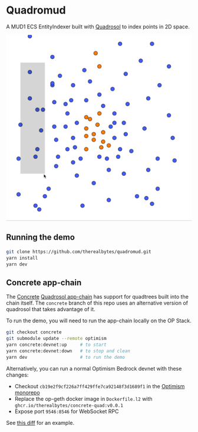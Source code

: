# Quadromud

A MUD1 ECS EntityIndexer built with [Quadrosol](https://github.com/therealbytes/quadrosol.git) to index points in 2D space.

<img src="./img/quadromud-demo-frame.png" alt="Quadromud demo screenshot" width="600">

## Running the demo

```bash
git clone https://github.com/therealbytes/quadromud.git
yarn install
yarn dev
```

## Concrete app-chain 

The [Concrete](https://github.com/therealbytes/concrete-geth.git) [Quadrosol app-chain](https://github.com/therealbytes/quadrosol/tree/concrete) has support for quadtrees built into the chain itself. The `concrete` branch of this repo uses an alternative version of quadrosol that takes advantage of it.

To run the demo, you will need to run the app-chain locally on the OP Stack.

```bash
git checkout concrete
git submodule update --remote optimism
yarn concrete:devnet:up     # to start
yarn concrete:devnet:down   # to stop and clean
yarn dev                    # to run the demo
```

Alternatively, you can run a normal Optimism Bedrock devnet with these changes:
- Checkout `cb19e2f9cf226a7ff429ffe7ca92148f3d1689f1` in the [Optimism monorepo](https://github.com/ethereum-optimism/optimism)
- Replace the op-geth docker image in `Dockerfile.l2` with `ghcr.io/therealbytes/concrete-quad:v0.0.1`
- Expose port `9546:8546` for WebSocket RPC

See [this diff](https://github.com/therealbytes/optimism/compare/develop...therealbytes:optimism:concrete-quad) for an example.
